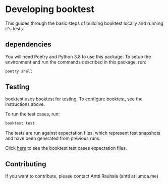 # Developing booktest

This guides through the basic steps of building booktest locally and 
running it's tests.

## dependencies

You will need Poetry and Python 3.8 to use this package. To setup the environment
and run the commands described in this package, run:

```bash
poetry shell
```


## Testing

booktest uses booktest for testing. To configure booktest, see the instructions above.

To run the test cases, run:

```bash
booktest test
```

The tests are run against expectation files, which 
represent test snapshots and have been generated
from previous runs. 

Click [here](books/index.md) to see the booktest test cases
expectation files.

## Contributing

If you want to contribute, please contact Antti Rauhala (antti at lumoa.me)